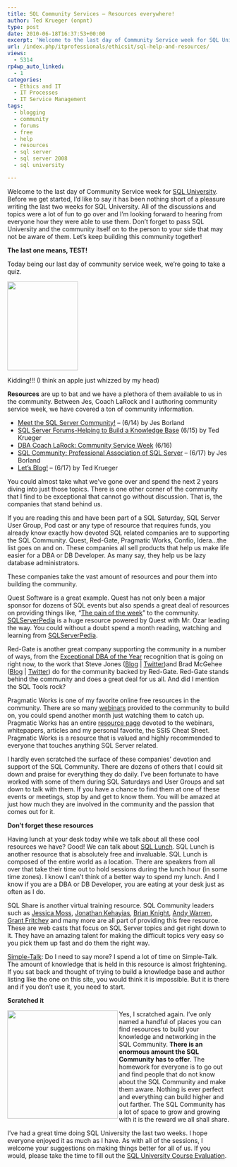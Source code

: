 ```yaml
---
title: SQL Community Services – Resources everywhere!
author: Ted Krueger (onpnt)
type: post
date: 2010-06-18T16:37:53+00:00
excerpt: 'Welcome to the last day of Community Service week for SQL University.  Before we get started, I’d like to say it has been nothing short of a pleasure writing the last two weeks for SQL University.  All of the discussions and topics we a lot of fun to go over and I’m looking forward to hearing from everyone how they were able to use them.  Don’t forget to pass SQL University and the community itself on to the person to your side that may not be aware of them.  Let’s keep building this community together!'
url: /index.php/itprofessionals/ethicsit/sql-help-and-resources/
views:
  - 5314
rp4wp_auto_linked:
  - 1
categories:
  - Ethics and IT
  - IT Processes
  - IT Service Management
tags:
  - blogging
  - community
  - forums
  - free
  - help
  - resources
  - sql server
  - sql server 2008
  - sql university

---
```

Welcome to the last day of Community Service week for [SQL University][1]. Before we get started, I’d like to say it has been nothing short of a pleasure writing the last two weeks for SQL University. All of the discussions and topics were a lot of fun to go over and I’m looking forward to hearing from everyone how they were able to use them. Don’t forget to pass SQL University and the community itself on to the person to your side that may not be aware of them. Let’s keep building this community together!

**The last one means, TEST!**

Today being our last day of community service week, we’re going to take a quiz. 

<div class="image_block">
  <img src="/wp-content/uploads/blogs/ITProfessionals/quiz.gif" alt="" title="" width="160" height="201" />
</div>

Kidding!!! (I think an apple just whizzed by my head)

**Resources** are up to bat and we have a plethora of them available to us in the community. Between Jes, Coach LaRock and I authoring community service week, we have covered a ton of community information. 

  * [Meet the SQL Server Community!][2] – (6/14) by Jes Borland
  * [SQL Server Forums-Helping to Build a Knowledge Base][3] (6/15) by Ted Krueger 
  * [DBA Coach LaRock: Community Service Week][4] (6/16)
  * [SQL Community: Professional Association of SQL Server][5] – (6/17) by Jes Borland
  * [Let’s Blog!][6] &#8211; (6/17) by Ted Krueger

You could almost take what we’ve gone over and spend the next 2 years diving into just those topics. There is one other corner of the community that I find to be exceptional that cannot go without discussion. That is, the companies that stand behind us. 

If you are reading this and have been part of a SQL Saturday, SQL Server User Group, Pod cast or any type of resource that requires funds, you already know exactly how devoted SQL related companies are to supporting the SQL Community. Quest, Red-Gate, Pragmatic Works, Confio, Idera…the list goes on and on. These companies all sell products that help us make life easier for a DBA or DB Developer. As many say, they help us be lazy database administrators.

These companies take the vast amount of resources and pour them into building the community. 

Quest Software is a great example. Quest has not only been a major sponsor for dozens of SQL events but also spends a great deal of resources on providing things like, &#8220;[The pain of the week][7]&#8221; to the community. [SQLServerPedia][8] is a huge resource powered by Quest with Mr. Ozar leading the way. You could without a doubt spend a month reading, watching and learning from [SQLServerPedia][8]. 

Red-Gate is another great company supporting the community in a number of ways, from the [Exceptional DBA of the Year][9] recognition that is going on right now, to the work that Steve Jones ([Blog][10] | [Twitter][11])and Brad McGehee ([Blog][12] | [Twitter][13]) do for the community backed by Red-Gate. Red-Gate stands behind the community and does a great deal for us all. And did I mention the SQL Tools rock?

Pragmatic Works is one of my favorite online free resources in the community. There are so many [webinars][14] provided to the community to build on, you could spend another month just watching them to catch up. Pragmatic Works has an entire [resource page][15] devoted to the webinars, whitepapers, articles and my personal favorite, the SSIS Cheat Sheet. Pragmatic Works is a resource that is valued and highly recommended to everyone that touches anything SQL Server related.

I hardly even scratched the surface of these companies&#8217; devotion and support of the SQL Community. There are dozens of others that I could sit down and praise for everything they do daily. I&#8217;ve been fortunate to have worked with some of them during SQL Saturdays and User Groups and sat down to talk with them. If you have a chance to find them at one of these events or meetings, stop by and get to know them. You will be amazed at just how much they are involved in the community and the passion that comes out for it. 

**Don’t forget these resources**

Having lunch at your desk today while we talk about all these cool resources we have? Good! We can talk about [SQL Lunch][16]. SQL Lunch is another resource that is absolutely free and invaluable. SQL Lunch is composed of the entire world as a location. There are speakers from all over that take their time out to hold sessions during the lunch hour (in some time zones). I know I can’t think of a better way to spend my lunch. And I know if you are a DBA or DB Developer, you are eating at your desk just as often as I do.

SQL Share is another virtual training resource. SQL Community leaders such as [Jessica Moss][17], [Jonathan Kehayias][18], [Brian Knight][19], [Andy Warren][20], [Grant Fritchey][21] and many more are all part of providing this free resource. These are web casts that focus on SQL Server topics and get right down to it. They have an amazing talent for making the difficult topics very easy so you pick them up fast and do them the right way.

[Simple-Talk][22]: Do I need to say more? I spend a lot of time on Simple-Talk. The amount of knowledge that is held in this resource is almost frightening. If you sat back and thought of trying to build a knowledge base and author listing like the one on this site, you would think it is impossible. But it is there and if you don’t use it, you need to start.

**Scratched it**

<div class="image_block">
  <img src="/wp-content/uploads/blogs/ITProfessionals/scratch.gif" alt="" title="" width="250" height="245" align="left" />
</div>

Yes, I scratched again. I’ve only named a handful of places you can find resources to build your knowledge and networking in the SQL Community. **There is an enormous amount the SQL Community has to offer**. The homework for everyone is to go out and find people that do not know about the SQL Community and make them aware. Nothing is ever perfect and everything can build higher and out farther. The SQL Community has a lot of space to grow and growing with it is the reward we all shall share.

I’ve had a great time doing SQL University the last two weeks. I hope everyone enjoyed it as much as I have. As with all of the sessions, I welcome your suggestions on making things better for all of us. If you would, please take the time to fill out the [SQL University Course Evaluation][23].

 [1]: http://sqlchicken.com/sql-university
 [2]: http://jesborland.wordpress.com/2010/06/14/meet-the-sql-server-community/
 [3]: /index.php/ITProfessionals/EthicsIT/sql-community-tech-forums
 [4]: http://thomaslarock.com/2010/06/sql-university-community-service-week/
 [5]: http://jesborland.wordpress.com/2010/06/17/sql-community-professional-association-of-sql-server/
 [6]: /index.php/ITProfessionals/EthicsIT/sql-community-blogging
 [7]: http://sqlserver.quest.com/kbcategory.jspa?categoryID=291
 [8]: http://sqlserverpedia.com/
 [9]: http://www.exceptionaldba.com/
 [10]: http://www.sqlservercentral.com/blogs/steve_jones/default.aspx
 [11]: http://twitter.com/way0utwest
 [12]: http://www.bradmcgehee.com/
 [13]: http://twitter.com/bradmcgehee
 [14]: http://www.pragmaticworks.com/Resources/webinars/Default.aspx
 [15]: http://www.pragmaticworks.com/Resources/Default.aspx
 [16]: http://www.sqllunch.com/
 [17]: http://www.sqlshare.com/profiles/13986/JessicaMoss.aspx
 [18]: http://www.sqlshare.com/profiles/1379/Jonathan-Kehayias.aspx
 [19]: http://www.sqlshare.com/profiles/7/Brian-Knight.aspx
 [20]: http://www.sqlshare.com/profiles/18/Andy-Warren.aspx
 [21]: http://www.sqlshare.com/profiles/2626/Grant-Fritchey.aspx
 [22]: http://www.simple-talk.com/sql/
 [23]: https://spreadsheets.google.com/a/sqlchicken.com/viewform?hl=en&formkey=dDBoSW02QldrTTc2dER3WVZheUlEX3c6MQ#gid=0